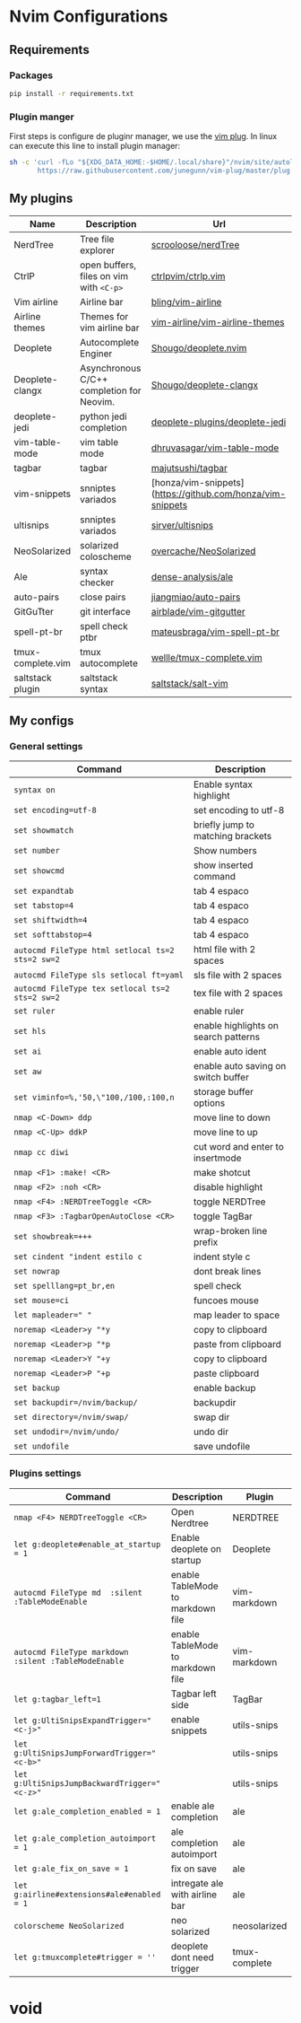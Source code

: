 # Nvim Configurations
## Requirements
### Packages

```bash
pip install -r requirements.txt
```
### Plugin manger
First steps is configure de pluginr manager, we use the [vim plug](https://github.com/adam-p/markdown-here/wiki/Markdown-Cheatsheet#links).
In linux can execute this line to install plugin manager:
```bash
sh -c 'curl -fLo "${XDG_DATA_HOME:-$HOME/.local/share}"/nvim/site/autoload/plug.vim --create-dirs \
       https://raw.githubusercontent.com/junegunn/vim-plug/master/plug.vim'
```

## My plugins
| Name              | Description                               | Url                                                                                 |
|-------------------|-------------------------------------------|-------------------------------------------------------------------------------------|
| NerdTree          | Tree file explorer                        | [scrooloose/nerdTree](https://github.com/preservim/nerdtree)                        |
| CtrlP             | open buffers, files on vim with `<C-p>`   | [ctrlpvim/ctrlp.vim](https://github.com/ctrlpvim/ctrlp.vim )                        |
| Vim airline       | Airline bar                               | [bling/vim-airline](https://github.com/vim-airline/vim-airline)                     |
| Airline themes    | Themes for vim airline bar                | [vim-airline/vim-airline-themes](https://github.com/vim-airline/vim-airline-themes) |
| Deoplete          | Autocomplete Enginer                      | [Shougo/deoplete.nvim](https://github.com/Shougo/deoplete.nvim)                     |
| Deoplete-clangx   | Asynchronous C/C++ completion for Neovim. | [Shougo/deoplete-clangx](https://github.com/Shougo/deoplete-clangx)                 |
| deoplete-jedi     | python jedi completion                    | [deoplete-plugins/deoplete-jedi](https://github.com/deoplete-plugins/deoplete-jedi) |
| vim-table-mode    | vim table mode                            | [dhruvasagar/vim-table-mode](https://github.com/dhruvasagar/vim-table-mode)         |
| tagbar            | tagbar                                    | [majutsushi/tagbar](https://github.com/majutsushi/tagbar)                           |
| vim-snippets      | snniptes variados                         | [honza/vim-snippets](https://github.com/honza/vim-snippets                          |
| ultisnips         | snniptes variados                         | [sirver/ultisnips](https://github.com/sirver/ultisnips)                             |
| NeoSolarized      | solarized coloscheme                      | [overcache/NeoSolarized](https://github.com/overcache/NeoSolarized)                 |
| Ale               | syntax checker                            | [dense-analysis/ale](https://github.com/dense-analysis/ale)                         |
| auto-pairs        | close pairs                               | [jiangmiao/auto-pairs](https://github.com/jiangmiao/auto-pairs)                     |
| GitGuTter         | git interface                             | [airblade/vim-gitgutter](https://github.com/airblade/vim-gitgutter)                 |
| spell-pt-br       | spell check ptbr                          | [mateusbraga/vim-spell-pt-br](https://github.com/mateusbraga/vim-spell-pt-b)        |
| tmux-complete.vim | tmux autocomplete                         | [wellle/tmux-complete.vim](https://github.com/wellle/tmux-complete.vim)             |
| saltstack plugin  | saltstack syntax                          | [saltstack/salt-vim](https://github.com/saltstack/salt-vim)                       |


## My configs
### General settings
| Command                                          | Description                          |
|--------------------------------------------------|--------------------------------------|
| `syntax on`                                      | Enable syntax highlight              |
| `set encoding=utf-8`                             | set encoding to utf-8                |
| `set showmatch`                                  | briefly jump to matching brackets    |
| `set number`                                     | Show numbers                         |
| `set showcmd`                                    | show inserted command                |
| `set expandtab`                                  | tab 4 espaco                         |
| `set tabstop=4`                                  | tab 4 espaco                         |
| `set shiftwidth=4`                               | tab 4 espaco                         |
| `set softtabstop=4`                              | tab 4 espaco                         |
| `autocmd FileType html setlocal ts=2 sts=2 sw=2` | html file with 2 spaces              |
| `autocmd FileType sls setlocal ft=yaml`          | sls file with 2 spaces               |
| `autocmd FileType tex setlocal ts=2 sts=2 sw=2`  | tex file with 2 spaces               |
| `set ruler`                                      | enable ruler                         |
| `set hls`                                        | enable highlights on search patterns |
| `set ai`                                         | enable auto ident                    |
| `set aw`                                         | enable auto saving on switch buffer  |
| `set viminfo=%,'50,\"100,/100,:100,n`            | storage buffer options               |
| `nmap <C-Down> ddp`                              | move line to down                    |
| `nmap <C-Up> ddkP`                               | move line to up                      |
| `nmap cc diwi`                                   | cut word and enter to insertmode     |
| `nmap <F1> :make! <CR>`                          | make shotcut                         |
| `nmap <F2> :noh <CR>`                            | disable highlight                    |
| `nmap <F4> :NERDTreeToggle <CR>`                 | toggle NERDTree                      |
| `nmap <F3> :TagbarOpenAutoClose <CR>`            | toggle TagBar                        |
| `set showbreak=+++`                              | wrap-broken line prefix              |
| `set cindent "indent estilo c`                   | indent style c                       |
| `set nowrap`                                     | dont break lines                     |
| `set spelllang=pt_br,en`                         | spell check                          |
| `set mouse=ci`                                   | funcoes mouse                        |
| `let mapleader=" "`                              | map leader to space                  |
| `noremap <Leader>y "*y`                          | copy to clipboard                    |
| `noremap <Leader>p "*p`                          | paste from clipboard                 |
| `noremap <Leader>Y "+y`                          | copy to clipboard                    |
| `noremap <Leader>P "+p`                          | paste clipboard                      |
| `set backup`                                     | enable backup                        |
| `set backupdir=/nvim/backup/ `                   | backupdir                            |
| `set directory=/nvim/swap/ `                     | swap dir                             |
| `set undodir=/nvim/undo/ `                       | undo dir                             |
| `set undofile`                                   | save undofile                        |

### Plugins settings
| Command                                               | Description                       | Plugin        |
|-------------------------------------------------------|-----------------------------------|---------------|
| `nmap <F4> NERDTreeToggle <CR>`                       | Open Nerdtree                     | NERDTREE      |
| `let g:deoplete#enable_at_startup = 1`                | Enable deoplete on startup        | Deoplete      |
| `autocmd FileType md  :silent :TableModeEnable`       | enable TableMode to markdown file | vim-markdown  |
| `autocmd FileType markdown  :silent :TableModeEnable` | enable TableMode to markdown file | vim-markdown  |
| `let g:tagbar_left=1`                                 | Tagbar left side                  | TagBar        |
| `let g:UltiSnipsExpandTrigger="<c-j>"`                | enable snippets                   | utils-snips   |
| `let g:UltiSnipsJumpForwardTrigger="<c-b>"`           |                                   | utils-snips   |
| `let g:UltiSnipsJumpBackwardTrigger="<c-z>"`          |                                   | utils-snips   |
| `let g:ale_completion_enabled = 1`                    | enable ale completion             | ale           |
| `let g:ale_completion_autoimport = 1`                 | ale completion autoimport         | ale           |
| `let g:ale_fix_on_save = 1`                           | fix on save                       | ale           |
| `let g:airline#extensions#ale#enabled = 1`            | intregate ale with airline bar    | ale           |
| `colorscheme NeoSolarized`                            | neo solarized                     | neosolarized  |
| `let g:tmuxcomplete#trigger = ''`                     | deoplete dont need trigger        | tmux-complete |
# void
